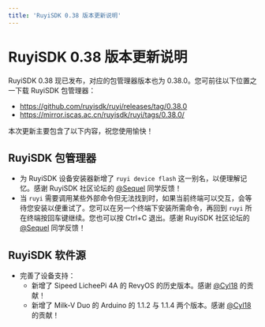```yaml
---
title: 'RuyiSDK 0.38 版本更新说明'
---
```


# RuyiSDK 0.38 版本更新说明

RuyiSDK 0.38 现已发布，对应的包管理器版本也为 0.38.0。您可前往以下位置之一下载 RuyiSDK 包管理器：

* https://github.com/ruyisdk/ruyi/releases/tag/0.38.0
* https://mirror.iscas.ac.cn/ruyisdk/ruyi/tags/0.38.0/

本次更新主要包含了以下内容，祝您使用愉快！

## RuyiSDK 包管理器

* 为 RuyiSDK 设备安装器新增了 `ruyi device flash` 这一别名，以便理解记忆。感谢 RuyiSDK 社区论坛的 [@Sequel] 同学反馈！
* 当 `ruyi` 需要调用某些外部命令但无法找到时，如果当前终端可以交互，会等待您安装以便重试了。您可以在另一个终端下安装所需命令，再回到 `ruyi` 所在终端按回车键继续。您也可以按 Ctrl+C 退出。感谢 RuyiSDK 社区论坛的 [@Sequel] 同学反馈！

[@Sequel]: https://ruyisdk.cn/u/Sequel

## RuyiSDK 软件源

* 完善了设备支持：
    * 新增了 Sipeed LicheePi 4A 的 RevyOS 的历史版本。感谢 [@Cyl18] 的贡献！
    * 新增了 Milk-V Duo 的 Arduino 的 1.1.2 与 1.1.4 两个版本。感谢 [@Cyl18] 的贡献！

[@Cyl18]: https://github.com/Cyl18
